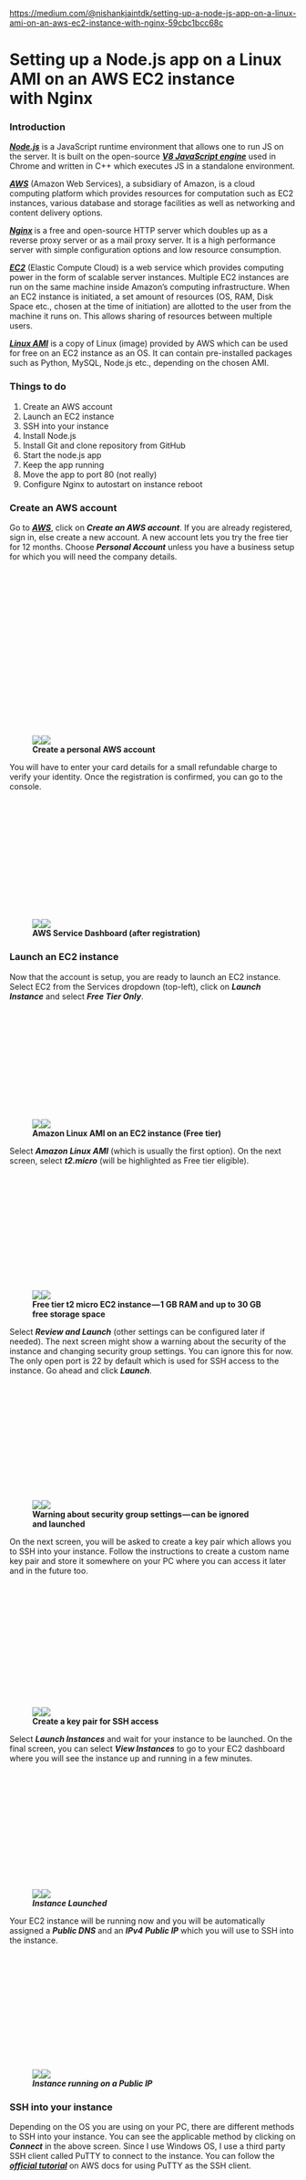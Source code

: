 https://medium.com/@nishankjaintdk/setting-up-a-node-js-app-on-a-linux-ami-on-an-aws-ec2-instance-with-nginx-59cbc1bcc68c


<div class="section-inner sectionLayout--insetColumn"><h1 name="a261" id="a261" class="graf graf--h3 graf--leading graf--title">Setting up a Node.js app on a Linux AMI on an AWS EC2 instance with&nbsp;Nginx</h1><h3 name="5a49" id="5a49" class="graf graf--h3 graf-after--h3">Introduction</h3><p name="a929" id="a929" class="graf graf--p graf-after--h3"><a href="https://nodejs.org/en/" data-href="https://nodejs.org/en/" class="markup--anchor markup--p-anchor" rel="nofollow noopener" target="_blank"><strong class="markup--strong markup--p-strong"><em class="markup--em markup--p-em">Node.js</em></strong></a> is a JavaScript runtime environment that allows one to run JS on the server. It is built on the open-source <a href="https://developers.google.com/v8/" data-href="https://developers.google.com/v8/" class="markup--anchor markup--p-anchor" rel="nofollow noopener" target="_blank"><strong class="markup--strong markup--p-strong"><em class="markup--em markup--p-em">V8 JavaScript engine</em></strong></a> used in Chrome and written in C++ which executes JS in a standalone environment.</p><p name="9c9e" id="9c9e" class="graf graf--p graf-after--p"><a href="https://aws.amazon.com/" data-href="https://aws.amazon.com/" class="markup--anchor markup--p-anchor" rel="nofollow noopener" target="_blank"><strong class="markup--strong markup--p-strong"><em class="markup--em markup--p-em">AWS</em></strong></a> (Amazon Web Services), a subsidiary of Amazon, is a cloud computing platform which provides resources for computation such as EC2 instances, various database and storage facilities as well as networking and content delivery options.</p><p name="3928" id="3928" class="graf graf--p graf-after--p"><a href="https://www.nginx.com" data-href="https://www.nginx.com" class="markup--anchor markup--p-anchor" rel="nofollow noopener" target="_blank"><strong class="markup--strong markup--p-strong"><em class="markup--em markup--p-em">Nginx</em></strong></a><strong class="markup--strong markup--p-strong"><em class="markup--em markup--p-em"> </em></strong>is a free and open-source HTTP server which doubles up as a reverse proxy server or as a mail proxy server. It is a high performance server with simple configuration options and low resource consumption.</p><p name="26a9" id="26a9" class="graf graf--p graf-after--p"><a href="https://aws.amazon.com/ec2/" data-href="https://aws.amazon.com/ec2/" class="markup--anchor markup--p-anchor" rel="nofollow noopener" target="_blank"><strong class="markup--strong markup--p-strong"><em class="markup--em markup--p-em">EC2</em></strong></a> (Elastic Compute Cloud) is a web service which provides computing power in the form of scalable server instances. Multiple EC2 instances are run on the same machine inside Amazon’s computing infrastructure. When an EC2 instance is initiated, a set amount of resources (OS, RAM, Disk Space etc., chosen at the time of initiation) are allotted to the user from the machine it runs on. This allows sharing of resources between multiple users.</p><p name="1309" id="1309" class="graf graf--p graf-after--p"><a href="https://aws.amazon.com/amazon-linux-ami/" data-href="https://aws.amazon.com/amazon-linux-ami/" class="markup--anchor markup--p-anchor" rel="nofollow noopener" target="_blank"><strong class="markup--strong markup--p-strong"><em class="markup--em markup--p-em">Linux AMI</em></strong></a> is a copy of Linux (image) provided by AWS which can be used for free on an EC2 instance as an OS. It can contain pre-installed packages such as Python, MySQL, Node.js etc., depending on the chosen AMI.</p><h3 name="4282" id="4282" class="graf graf--h3 graf-after--p">Things to&nbsp;do</h3><ol class="postList"><li name="7210" id="7210" class="graf graf--li graf-after--h3">Create an AWS account</li><li name="3b95" id="3b95" class="graf graf--li graf-after--li">Launch an EC2 instance</li><li name="aa7b" id="aa7b" class="graf graf--li graf-after--li">SSH into your instance</li><li name="4e59" id="4e59" class="graf graf--li graf-after--li">Install Node.js</li><li name="9ae9" id="9ae9" class="graf graf--li graf-after--li">Install Git and clone repository from GitHub</li><li name="9e67" id="9e67" class="graf graf--li graf-after--li">Start the node.js app</li><li name="99e0" id="99e0" class="graf graf--li graf-after--li">Keep the app running</li><li name="7ced" id="7ced" class="graf graf--li graf-after--li">Move the app to port 80 (not really)</li><li name="ec11" id="ec11" class="graf graf--li graf-after--li">Configure Nginx to autostart on instance reboot</li></ol><h3 name="47f1" id="47f1" class="graf graf--h3 graf-after--li">Create an AWS&nbsp;account</h3><p name="e418" id="e418" class="graf graf--p graf-after--h3">Go to <a href="https://aws.amazon.com" data-href="https://aws.amazon.com" class="markup--anchor markup--p-anchor" rel="nofollow noopener" target="_blank"><strong class="markup--strong markup--p-strong"><em class="markup--em markup--p-em">AWS</em></strong></a>, click on <strong class="markup--strong markup--p-strong"><em class="markup--em markup--p-em">Create an AWS account</em></strong>. If you are already registered, sign in, else create a new account. A new account lets you try the free tier for 12 months. Choose <strong class="markup--strong markup--p-strong"><em class="markup--em markup--p-em">Personal Account</em></strong> unless you have a business setup for which you will need the company details.</p><figure name="b258" id="b258" class="graf graf--figure graf-after--p"><div class="aspectRatioPlaceholder is-locked" style="max-width: 700px; max-height: 479px;"><div class="aspectRatioPlaceholder-fill" style="padding-bottom: 68.5%;"></div><div class="progressiveMedia js-progressiveMedia graf-image is-canvasLoaded" data-image-id="1*y6Qmrx8juIZS2BFmiVWw_Q.png" data-width="993" data-height="680" data-action="zoom" data-action-value="1*y6Qmrx8juIZS2BFmiVWw_Q.png" data-scroll="native"><img src="https://cdn-images-1.medium.com/freeze/max/38/1*y6Qmrx8juIZS2BFmiVWw_Q.png?q=20" crossorigin="anonymous" class="progressiveMedia-thumbnail js-progressiveMedia-thumbnail"><canvas class="progressiveMedia-canvas js-progressiveMedia-canvas" width="75" height="51"></canvas><img class="progressiveMedia-image js-progressiveMedia-image" data-src="https://cdn-images-1.medium.com/max/1000/1*y6Qmrx8juIZS2BFmiVWw_Q.png"><noscript class="js-progressiveMedia-inner"><img class="progressiveMedia-noscript js-progressiveMedia-inner" src="https://cdn-images-1.medium.com/max/1000/1*y6Qmrx8juIZS2BFmiVWw_Q.png"></noscript></div></div><figcaption class="imageCaption"><strong class="markup--strong markup--figure-strong">Create a personal AWS&nbsp;account</strong></figcaption></figure><p name="fe1c" id="fe1c" class="graf graf--p graf-after--figure">You will have to enter your card details for a small refundable charge to verify your identity. Once the registration is confirmed, you can go to the console.</p><figure name="d9e8" id="d9e8" class="graf graf--figure graf-after--p"><div class="aspectRatioPlaceholder is-locked" style="max-width: 700px; max-height: 348px;"><div class="aspectRatioPlaceholder-fill" style="padding-bottom: 49.7%;"></div><div class="progressiveMedia js-progressiveMedia graf-image is-canvasLoaded" data-image-id="1*qZuA5CjmI1DwtcXMoAxOdA.png" data-width="1330" data-height="661" data-action="zoom" data-action-value="1*qZuA5CjmI1DwtcXMoAxOdA.png" data-scroll="native"><img src="https://cdn-images-1.medium.com/freeze/max/38/1*qZuA5CjmI1DwtcXMoAxOdA.png?q=20" crossorigin="anonymous" class="progressiveMedia-thumbnail js-progressiveMedia-thumbnail"><canvas class="progressiveMedia-canvas js-progressiveMedia-canvas" width="75" height="35"></canvas><img class="progressiveMedia-image js-progressiveMedia-image" data-src="https://cdn-images-1.medium.com/max/1000/1*qZuA5CjmI1DwtcXMoAxOdA.png"><noscript class="js-progressiveMedia-inner"><img class="progressiveMedia-noscript js-progressiveMedia-inner" src="https://cdn-images-1.medium.com/max/1000/1*qZuA5CjmI1DwtcXMoAxOdA.png"></noscript></div></div><figcaption class="imageCaption"><strong class="markup--strong markup--figure-strong">AWS Service Dashboard (after registration)</strong></figcaption></figure><h3 name="15d6" id="15d6" class="graf graf--h3 graf-after--figure">Launch an EC2&nbsp;instance</h3><p name="c9cd" id="c9cd" class="graf graf--p graf-after--h3">Now that the account is setup, you are ready to launch an EC2 instance. Select EC2 from the Services dropdown (top-left), click on <strong class="markup--strong markup--p-strong"><em class="markup--em markup--p-em">Launch Instance</em></strong> and select <strong class="markup--strong markup--p-strong"><em class="markup--em markup--p-em">Free Tier Only</em></strong>.</p><figure name="635e" id="635e" class="graf graf--figure graf-after--p"><div class="aspectRatioPlaceholder is-locked" style="max-width: 700px; max-height: 320px;"><div class="aspectRatioPlaceholder-fill" style="padding-bottom: 45.7%;"></div><div class="progressiveMedia js-progressiveMedia graf-image is-canvasLoaded" data-image-id="1*yqITa9p2Eo-5NKqn6eUJBw.png" data-width="1358" data-height="620" data-action="zoom" data-action-value="1*yqITa9p2Eo-5NKqn6eUJBw.png" data-scroll="native"><img src="https://cdn-images-1.medium.com/freeze/max/38/1*yqITa9p2Eo-5NKqn6eUJBw.png?q=20" crossorigin="anonymous" class="progressiveMedia-thumbnail js-progressiveMedia-thumbnail"><canvas class="progressiveMedia-canvas js-progressiveMedia-canvas" width="75" height="33"></canvas><img class="progressiveMedia-image js-progressiveMedia-image" data-src="https://cdn-images-1.medium.com/max/1000/1*yqITa9p2Eo-5NKqn6eUJBw.png"><noscript class="js-progressiveMedia-inner"><img class="progressiveMedia-noscript js-progressiveMedia-inner" src="https://cdn-images-1.medium.com/max/1000/1*yqITa9p2Eo-5NKqn6eUJBw.png"></noscript></div></div><figcaption class="imageCaption"><strong class="markup--strong markup--figure-strong">Amazon Linux AMI on an EC2 instance (Free&nbsp;tier)</strong></figcaption></figure><p name="95a2" id="95a2" class="graf graf--p graf-after--figure">Select <strong class="markup--strong markup--p-strong"><em class="markup--em markup--p-em">Amazon Linux AMI</em></strong> (which is usually the first option). On the next screen, select <strong class="markup--strong markup--p-strong"><em class="markup--em markup--p-em">t2.micro</em></strong> (will be highlighted as Free tier eligible).</p><figure name="a352" id="a352" class="graf graf--figure graf-after--p"><div class="aspectRatioPlaceholder is-locked" style="max-width: 700px; max-height: 337px;"><div class="aspectRatioPlaceholder-fill" style="padding-bottom: 48.199999999999996%;"></div><div class="progressiveMedia js-progressiveMedia graf-image is-canvasLoaded" data-image-id="1*oHSjU9HrxjA0nbdsxNusqg.png" data-width="1360" data-height="655" data-action="zoom" data-action-value="1*oHSjU9HrxjA0nbdsxNusqg.png" data-scroll="native"><img src="https://cdn-images-1.medium.com/freeze/max/38/1*oHSjU9HrxjA0nbdsxNusqg.png?q=20" crossorigin="anonymous" class="progressiveMedia-thumbnail js-progressiveMedia-thumbnail"><canvas class="progressiveMedia-canvas js-progressiveMedia-canvas" width="75" height="35"></canvas><img class="progressiveMedia-image js-progressiveMedia-image" data-src="https://cdn-images-1.medium.com/max/1000/1*oHSjU9HrxjA0nbdsxNusqg.png"><noscript class="js-progressiveMedia-inner"><img class="progressiveMedia-noscript js-progressiveMedia-inner" src="https://cdn-images-1.medium.com/max/1000/1*oHSjU9HrxjA0nbdsxNusqg.png"></noscript></div></div><figcaption class="imageCaption"><strong class="markup--strong markup--figure-strong">Free tier t2 micro EC2 instance&#8202;—&#8202;1 GB RAM and up to 30 GB free storage&nbsp;space</strong></figcaption></figure><p name="4fa5" id="4fa5" class="graf graf--p graf-after--figure">Select <strong class="markup--strong markup--p-strong"><em class="markup--em markup--p-em">Review and Launch</em></strong> (other settings can be configured later if needed). The next screen might show a warning about the security of the instance and changing security group settings. You can ignore this for now. The only open port is 22 by default which is used for SSH access to the instance. Go ahead and click <strong class="markup--strong markup--p-strong"><em class="markup--em markup--p-em">Launch</em></strong>.</p><figure name="bcdc" id="bcdc" class="graf graf--figure graf-after--p"><div class="aspectRatioPlaceholder is-locked" style="max-width: 700px; max-height: 339px;"><div class="aspectRatioPlaceholder-fill" style="padding-bottom: 48.4%;"></div><div class="progressiveMedia js-progressiveMedia graf-image is-canvasLoaded" data-image-id="1*WLMTWqq0l_R3TQau6czLPw.png" data-width="1352" data-height="655" data-action="zoom" data-action-value="1*WLMTWqq0l_R3TQau6czLPw.png" data-scroll="native"><img src="https://cdn-images-1.medium.com/freeze/max/38/1*WLMTWqq0l_R3TQau6czLPw.png?q=20" crossorigin="anonymous" class="progressiveMedia-thumbnail js-progressiveMedia-thumbnail"><canvas class="progressiveMedia-canvas js-progressiveMedia-canvas" width="75" height="35"></canvas><img class="progressiveMedia-image js-progressiveMedia-image" data-src="https://cdn-images-1.medium.com/max/1000/1*WLMTWqq0l_R3TQau6czLPw.png"><noscript class="js-progressiveMedia-inner"><img class="progressiveMedia-noscript js-progressiveMedia-inner" src="https://cdn-images-1.medium.com/max/1000/1*WLMTWqq0l_R3TQau6czLPw.png"></noscript></div></div><figcaption class="imageCaption"><strong class="markup--strong markup--figure-strong">Warning about security group settings&#8202;—&#8202;can be ignored and&nbsp;launched</strong></figcaption></figure><p name="1930" id="1930" class="graf graf--p graf-after--figure">On the next screen, you will be asked to create a key pair which allows you to SSH into your instance. Follow the instructions to create a custom name key pair and store it somewhere on your PC where you can access it later and in the future too.</p><figure name="4635" id="4635" class="graf graf--figure graf-after--p"><div class="aspectRatioPlaceholder is-locked" style="max-width: 700px; max-height: 359px;"><div class="aspectRatioPlaceholder-fill" style="padding-bottom: 51.300000000000004%;"></div><div class="progressiveMedia js-progressiveMedia graf-image is-canvasLoaded" data-image-id="1*3OGIOsdQrH5Y3oeqlPiDwA.png" data-width="1356" data-height="696" data-action="zoom" data-action-value="1*3OGIOsdQrH5Y3oeqlPiDwA.png" data-scroll="native"><img src="https://cdn-images-1.medium.com/freeze/max/38/1*3OGIOsdQrH5Y3oeqlPiDwA.png?q=20" crossorigin="anonymous" class="progressiveMedia-thumbnail js-progressiveMedia-thumbnail"><canvas class="progressiveMedia-canvas js-progressiveMedia-canvas" width="75" height="37"></canvas><img class="progressiveMedia-image js-progressiveMedia-image" data-src="https://cdn-images-1.medium.com/max/1000/1*3OGIOsdQrH5Y3oeqlPiDwA.png"><noscript class="js-progressiveMedia-inner"><img class="progressiveMedia-noscript js-progressiveMedia-inner" src="https://cdn-images-1.medium.com/max/1000/1*3OGIOsdQrH5Y3oeqlPiDwA.png"></noscript></div></div><figcaption class="imageCaption"><strong class="markup--strong markup--figure-strong">Create a key pair for SSH&nbsp;access</strong></figcaption></figure><p name="fd12" id="fd12" class="graf graf--p graf-after--figure">Select <strong class="markup--strong markup--p-strong"><em class="markup--em markup--p-em">Launch Instances</em></strong> and wait for your instance to be launched. On the final screen, you can select <strong class="markup--strong markup--p-strong"><em class="markup--em markup--p-em">View Instances</em></strong> to go to your EC2 dashboard where you will see the instance up and running in a few minutes.</p><figure name="87e0" id="87e0" class="graf graf--figure graf-after--p"><div class="aspectRatioPlaceholder is-locked" style="max-width: 700px; max-height: 342px;"><div class="aspectRatioPlaceholder-fill" style="padding-bottom: 48.8%;"></div><div class="progressiveMedia js-progressiveMedia graf-image is-canvasLoaded" data-image-id="1*6KSRky7KSTJbtThuqD2sXw.png" data-width="1359" data-height="663" data-action="zoom" data-action-value="1*6KSRky7KSTJbtThuqD2sXw.png" data-scroll="native"><img src="https://cdn-images-1.medium.com/freeze/max/38/1*6KSRky7KSTJbtThuqD2sXw.png?q=20" crossorigin="anonymous" class="progressiveMedia-thumbnail js-progressiveMedia-thumbnail"><canvas class="progressiveMedia-canvas js-progressiveMedia-canvas" width="75" height="35"></canvas><img class="progressiveMedia-image js-progressiveMedia-image" data-src="https://cdn-images-1.medium.com/max/1000/1*6KSRky7KSTJbtThuqD2sXw.png"><noscript class="js-progressiveMedia-inner"><img class="progressiveMedia-noscript js-progressiveMedia-inner" src="https://cdn-images-1.medium.com/max/1000/1*6KSRky7KSTJbtThuqD2sXw.png"></noscript></div></div><figcaption class="imageCaption"><strong class="markup--strong markup--figure-strong"><em class="markup--em markup--figure-em">Instance Launched</em></strong></figcaption></figure><p name="71ed" id="71ed" class="graf graf--p graf-after--figure">Your EC2 instance will be running now and you will be automatically assigned a <strong class="markup--strong markup--p-strong"><em class="markup--em markup--p-em">Public DNS</em></strong> and an <strong class="markup--strong markup--p-strong"><em class="markup--em markup--p-em">IPv4 Public IP</em></strong> which you will use to SSH into the instance.</p><figure name="b629" id="b629" class="graf graf--figure graf-after--p"><div class="aspectRatioPlaceholder is-locked" style="max-width: 700px; max-height: 336px;"><div class="aspectRatioPlaceholder-fill" style="padding-bottom: 48%;"></div><div class="progressiveMedia js-progressiveMedia graf-image is-canvasLoaded" data-image-id="1*_opNV5AHl2A3PTkTmi2xbA.png" data-width="1357" data-height="652" data-action="zoom" data-action-value="1*_opNV5AHl2A3PTkTmi2xbA.png" data-scroll="native"><img src="https://cdn-images-1.medium.com/freeze/max/38/1*_opNV5AHl2A3PTkTmi2xbA.png?q=20" crossorigin="anonymous" class="progressiveMedia-thumbnail js-progressiveMedia-thumbnail"><canvas class="progressiveMedia-canvas js-progressiveMedia-canvas" width="75" height="35"></canvas><img class="progressiveMedia-image js-progressiveMedia-image" data-src="https://cdn-images-1.medium.com/max/1000/1*_opNV5AHl2A3PTkTmi2xbA.png"><noscript class="js-progressiveMedia-inner"><img class="progressiveMedia-noscript js-progressiveMedia-inner" src="https://cdn-images-1.medium.com/max/1000/1*_opNV5AHl2A3PTkTmi2xbA.png"></noscript></div></div><figcaption class="imageCaption"><strong class="markup--strong markup--figure-strong"><em class="markup--em markup--figure-em">Instance running on a Public&nbsp;IP</em></strong></figcaption></figure><h3 name="0502" id="0502" class="graf graf--h3 graf-after--figure">SSH into your&nbsp;instance</h3><p name="f454" id="f454" class="graf graf--p graf-after--h3">Depending on the OS you are using on your PC, there are different methods to SSH into your instance. You can see the applicable method by clicking on <strong class="markup--strong markup--p-strong"><em class="markup--em markup--p-em">Connect</em></strong> in the above screen. Since I use Windows OS, I use a third party SSH client called PuTTY to connect to the instance. You can follow the <a href="https://docs.aws.amazon.com/AWSEC2/latest/UserGuide/putty.html" data-href="https://docs.aws.amazon.com/AWSEC2/latest/UserGuide/putty.html" class="markup--anchor markup--p-anchor" rel="noopener nofollow" target="_blank"><strong class="markup--strong markup--p-strong"><em class="markup--em markup--p-em">official tutorial</em></strong></a> on AWS docs for using PuTTY as the SSH client.</p><figure name="9c85" id="9c85" class="graf graf--figure graf-after--p"><div class="aspectRatioPlaceholder is-locked" style="max-width: 694px; max-height: 617px;"><div class="aspectRatioPlaceholder-fill" style="padding-bottom: 88.9%;"></div><div class="progressiveMedia js-progressiveMedia graf-image is-canvasLoaded" data-image-id="1*YU1IfwwsOeV3_y-P3Jy-wA.png" data-width="694" data-height="617" data-scroll="native"><img src="https://cdn-images-1.medium.com/freeze/max/38/1*YU1IfwwsOeV3_y-P3Jy-wA.png?q=20" crossorigin="anonymous" class="progressiveMedia-thumbnail js-progressiveMedia-thumbnail"><canvas class="progressiveMedia-canvas js-progressiveMedia-canvas" width="75" height="65"></canvas><img class="progressiveMedia-image js-progressiveMedia-image" data-src="https://cdn-images-1.medium.com/max/1000/1*YU1IfwwsOeV3_y-P3Jy-wA.png"><noscript class="js-progressiveMedia-inner"><img class="progressiveMedia-noscript js-progressiveMedia-inner" src="https://cdn-images-1.medium.com/max/1000/1*YU1IfwwsOeV3_y-P3Jy-wA.png"></noscript></div></div><figcaption class="imageCaption"><strong class="markup--strong markup--figure-strong"><em class="markup--em markup--figure-em">Connect to your&nbsp;instance</em></strong></figcaption></figure><p name="2f39" id="2f39" class="graf graf--p graf-after--figure">The key pair that you saved while creating the EC2 instance will be used now to connect via SSH. Once you have established the connection you will see a terminal similar to this.</p><figure name="68b4" id="68b4" class="graf graf--figure graf-after--p"><div class="aspectRatioPlaceholder is-locked" style="max-width: 658px; max-height: 416px;"><div class="aspectRatioPlaceholder-fill" style="padding-bottom: 63.2%;"></div><div class="progressiveMedia js-progressiveMedia graf-image is-canvasLoaded" data-image-id="1*FetfhCxO51g4-U95qHnOkg.png" data-width="658" data-height="416" data-scroll="native"><img src="https://cdn-images-1.medium.com/freeze/max/38/1*FetfhCxO51g4-U95qHnOkg.png?q=20" crossorigin="anonymous" class="progressiveMedia-thumbnail js-progressiveMedia-thumbnail"><canvas class="progressiveMedia-canvas js-progressiveMedia-canvas" width="75" height="47"></canvas><img class="progressiveMedia-image js-progressiveMedia-image" data-src="https://cdn-images-1.medium.com/max/1000/1*FetfhCxO51g4-U95qHnOkg.png"><noscript class="js-progressiveMedia-inner"><img class="progressiveMedia-noscript js-progressiveMedia-inner" src="https://cdn-images-1.medium.com/max/1000/1*FetfhCxO51g4-U95qHnOkg.png"></noscript></div></div><figcaption class="imageCaption"><strong class="markup--strong markup--figure-strong">SSH connection established with the EC2&nbsp;instance</strong></figcaption></figure><h4 name="3885" id="3885" class="graf graf--h4 graf-after--figure">PuTTY frequent disconnection /&nbsp;timeout</h4><p name="ced4" id="ced4" class="graf graf--p graf-after--h4">If you use PuTTY, you will see that the terminal frequently becomes non-responsive because of a session timeout. You can change the session settings to keep the connection alive by going to the category <strong class="markup--strong markup--p-strong"><em class="markup--em markup--p-em">Connection</em></strong> of the loaded session and change the value of <strong class="markup--strong markup--p-strong"><em class="markup--em markup--p-em">Seconds between keepalives</em></strong> to <strong class="markup--strong markup--p-strong"><em class="markup--em markup--p-em">30</em></strong>. This will enable sending empty packets to the remote server via SSH every 30 seconds to keep the session alive.</p><h3 name="75d4" id="75d4" class="graf graf--h3 graf-after--p">Install Node.js</h3><p name="b7de" id="b7de" class="graf graf--p graf-after--h3">Now that we are connected to the instance, we can start installing the required packages in the environment for your node.js app to work. We will be using <a href="https://github.com/creationix/nvm" data-href="https://github.com/creationix/nvm" class="markup--anchor markup--p-anchor" rel="nofollow noopener" target="_blank"><strong class="markup--strong markup--p-strong"><em class="markup--em markup--p-em">NVM</em></strong> </a>(Node Version Manager) to install node.js as it provides a neat way to manage multiple node.js versions on the instance if required. Run the following code in the terminal to get NVM and install it.</p><pre name="7061" id="7061" class="graf graf--pre graf-after--p">curl -o- https://raw.githubusercontent.com/creationix/nvm/v0.33.2/install.sh | bash</pre><p name="38ce" id="38ce" class="graf graf--p graf-after--pre">The script clones the nvm repository to ~/.nvm and adds the source line to your profile (~/.bash_profile, ~/.zshrc, ~/.profile, or ~/.bashrc). Now, run <code class="markup--code markup--p-code">nvm --version</code>. The terminal will show <strong class="markup--strong markup--p-strong"><em class="markup--em markup--p-em">command not found</em></strong> as the code has been added to your profile but hasn’t run yet. It runs on every login, so login again by creating a new session. Run <code class="markup--code markup--p-code">nvm --version</code> again and this time you should be able to see the installed version of NVM.</p><figure name="dd69" id="dd69" class="graf graf--figure graf-after--p"><div class="aspectRatioPlaceholder is-locked" style="max-width: 660px; max-height: 417px;"><div class="aspectRatioPlaceholder-fill" style="padding-bottom: 63.2%;"></div><div class="progressiveMedia js-progressiveMedia graf-image is-canvasLoaded" data-image-id="1*TAUfBfL3wpbegfnF9h39AA.png" data-width="660" data-height="417" data-scroll="native"><img src="https://cdn-images-1.medium.com/freeze/max/38/1*TAUfBfL3wpbegfnF9h39AA.png?q=20" crossorigin="anonymous" class="progressiveMedia-thumbnail js-progressiveMedia-thumbnail"><canvas class="progressiveMedia-canvas js-progressiveMedia-canvas" width="75" height="47"></canvas><img class="progressiveMedia-image js-progressiveMedia-image" data-src="https://cdn-images-1.medium.com/max/1000/1*TAUfBfL3wpbegfnF9h39AA.png"><noscript class="js-progressiveMedia-inner"><img class="progressiveMedia-noscript js-progressiveMedia-inner" src="https://cdn-images-1.medium.com/max/1000/1*TAUfBfL3wpbegfnF9h39AA.png"></noscript></div></div><figcaption class="imageCaption"><strong class="markup--strong markup--figure-strong">NVM installation</strong></figcaption></figure><p name="6ad6" id="6ad6" class="graf graf--p graf-after--figure">To install node, you can either use <code class="markup--code markup--p-code">nvm install node</code> to install the latest version of node or use <code class="markup--code markup--p-code">nvm install &lt;node_version&gt;</code> to install a specific version of node. Once node is installed, you can check the installed version with <code class="markup--code markup--p-code">node --version</code>.</p><figure name="f0fa" id="f0fa" class="graf graf--figure graf-after--p"><div class="aspectRatioPlaceholder is-locked" style="max-width: 659px; max-height: 416px;"><div class="aspectRatioPlaceholder-fill" style="padding-bottom: 63.1%;"></div><div class="progressiveMedia js-progressiveMedia graf-image is-canvasLoaded" data-image-id="1*__x_ULKOa2pQMOFk6DvGqg.png" data-width="659" data-height="416" data-scroll="native"><img src="https://cdn-images-1.medium.com/freeze/max/38/1*__x_ULKOa2pQMOFk6DvGqg.png?q=20" crossorigin="anonymous" class="progressiveMedia-thumbnail js-progressiveMedia-thumbnail"><canvas class="progressiveMedia-canvas js-progressiveMedia-canvas" width="75" height="45"></canvas><img class="progressiveMedia-image js-progressiveMedia-image" data-src="https://cdn-images-1.medium.com/max/1000/1*__x_ULKOa2pQMOFk6DvGqg.png"><noscript class="js-progressiveMedia-inner"><img class="progressiveMedia-noscript js-progressiveMedia-inner" src="https://cdn-images-1.medium.com/max/1000/1*__x_ULKOa2pQMOFk6DvGqg.png"></noscript></div></div><figcaption class="imageCaption"><strong class="markup--strong markup--figure-strong">Node.js installation</strong></figcaption></figure><h3 name="9b76" id="9b76" class="graf graf--h3 graf-after--figure">Install Git and clone repository from&nbsp;GitHub</h3><p name="ec08" id="ec08" class="graf graf--p graf-after--h3">We will install Git to clone your node.js repository from your GitHub account. To install Git, run the following command.</p><pre name="e408" id="e408" class="graf graf--pre graf-after--p">sudo yum install git</pre><p name="1ba4" id="1ba4" class="graf graf--p graf-after--pre">This will install the latest version of Git on the instance. Once installation is done, you are ready to clone your repository. Run the following command to clone your repository. Replace <code class="markup--code markup--p-code">&lt;username&gt;</code>with your GitHub username, <code class="markup--code markup--p-code">&lt;repository-name&gt;</code>with the name of your node.js app repository and <code class="markup--code markup--p-code">&lt;folder-name&gt;</code>with the name of the folder you want to clone the repository into. This folder will be created under <code class="markup--code markup--p-code">/home/ec2-user/</code>.</p><pre name="b28a" id="b28a" class="graf graf--pre graf-after--p">git clone https://github.com/&lt;username&gt;/&lt;repository-name&gt;.git &lt;folder-name&gt;</pre><p name="99fb" id="99fb" class="graf graf--p graf-after--pre">Run <code class="markup--code markup--p-code">cd &lt;folder-name&gt;</code> to move inside this folder and <code class="markup--code markup--p-code">ls</code> to see its contents.</p><h3 name="f7ea" id="f7ea" class="graf graf--h3 graf-after--p">Start the node.js&nbsp;app</h3><p name="dda5" id="dda5" class="graf graf--p graf-after--h3">If your start script does not include <code class="markup--code markup--p-code">npm install</code> you should run it manually first, otherwise you can directly issue the command to start the app which should install the dependencies automatically. There are several ways to start the app depending on how you have set it up. Choose one which suits you.</p><pre name="71f6" id="71f6" class="graf graf--pre graf-after--p">node server.js<br>node app.js<br>node ./bin/www<br>npm start</pre><p name="1664" id="1664" class="graf graf--p graf-after--pre">The app will now run at the port number that you have specified in the start script. It could be 3000, 8000, 8080 etc. Make a note of this port number and enter the public DNS of the instance with the port number in the browser to see the app output. I use port 3000, you can replace it with yours.</p><pre name="ca6c" id="ca6c" class="graf graf--pre graf-after--p">http://ec2-54-191-104-59.us-west-2.compute.amazonaws.com:3000</pre><p name="ef46" id="ef46" class="graf graf--p graf-after--pre">As you will see, this will not work and there would be nothing to show on the page and the browser connection will timeout. This is because we haven’t opened port 3000 for access to public. This is where the Security Group comes in. In the AWS management console, go to <strong class="markup--strong markup--p-strong"><em class="markup--em markup--p-em">Security Groups</em></strong>, select the one not named ‘default’ (launch-wizard-1 or similar) and edit the <strong class="markup--strong markup--p-strong"><em class="markup--em markup--p-em">Inbound </em></strong>rules<strong class="markup--strong markup--p-strong"><em class="markup--em markup--p-em">.</em></strong></p><figure name="fd34" id="fd34" class="graf graf--figure graf-after--p"><div class="aspectRatioPlaceholder is-locked" style="max-width: 700px; max-height: 225px;"><div class="aspectRatioPlaceholder-fill" style="padding-bottom: 32.1%;"></div><div class="progressiveMedia js-progressiveMedia graf-image is-canvasLoaded" data-image-id="1*07PnlnkoK-24Yb2gbasLyw.png" data-width="1363" data-height="438" data-action="zoom" data-action-value="1*07PnlnkoK-24Yb2gbasLyw.png" data-scroll="native"><img src="https://cdn-images-1.medium.com/freeze/max/38/1*07PnlnkoK-24Yb2gbasLyw.png?q=20" crossorigin="anonymous" class="progressiveMedia-thumbnail js-progressiveMedia-thumbnail"><canvas class="progressiveMedia-canvas js-progressiveMedia-canvas" width="75" height="23"></canvas><img class="progressiveMedia-image js-progressiveMedia-image" data-src="https://cdn-images-1.medium.com/max/1000/1*07PnlnkoK-24Yb2gbasLyw.png"><noscript class="js-progressiveMedia-inner"><img class="progressiveMedia-noscript js-progressiveMedia-inner" src="https://cdn-images-1.medium.com/max/1000/1*07PnlnkoK-24Yb2gbasLyw.png"></noscript></div></div><figcaption class="imageCaption"><strong class="markup--strong markup--figure-strong">Security Groups for the EC2&nbsp;instance</strong></figcaption></figure><p name="9fa7" id="9fa7" class="graf graf--p graf-after--figure">Add a <strong class="markup--strong markup--p-strong"><em class="markup--em markup--p-em">new custom TCP rule</em></strong> with port range <strong class="markup--strong markup--p-strong"><em class="markup--em markup--p-em">3000</em></strong> and accessible from everywhere (<strong class="markup--strong markup--p-strong"><em class="markup--em markup--p-em">0.0.0.0/0</em></strong>).</p><figure name="b03e" id="b03e" class="graf graf--figure graf-after--p"><div class="aspectRatioPlaceholder is-locked" style="max-width: 700px; max-height: 228px;"><div class="aspectRatioPlaceholder-fill" style="padding-bottom: 32.6%;"></div><div class="progressiveMedia js-progressiveMedia graf-image is-canvasLoaded" data-image-id="1*iIlzYZXjFdVTOxYnCm5zWQ.png" data-width="997" data-height="325" data-action="zoom" data-action-value="1*iIlzYZXjFdVTOxYnCm5zWQ.png" data-scroll="native"><img src="https://cdn-images-1.medium.com/freeze/max/38/1*iIlzYZXjFdVTOxYnCm5zWQ.png?q=20" crossorigin="anonymous" class="progressiveMedia-thumbnail js-progressiveMedia-thumbnail"><canvas class="progressiveMedia-canvas js-progressiveMedia-canvas" width="75" height="23"></canvas><img class="progressiveMedia-image js-progressiveMedia-image" data-src="https://cdn-images-1.medium.com/max/1000/1*iIlzYZXjFdVTOxYnCm5zWQ.png"><noscript class="js-progressiveMedia-inner"><img class="progressiveMedia-noscript js-progressiveMedia-inner" src="https://cdn-images-1.medium.com/max/1000/1*iIlzYZXjFdVTOxYnCm5zWQ.png"></noscript></div></div><figcaption class="imageCaption"><strong class="markup--strong markup--figure-strong">Inbound rules for the EC2&nbsp;instance</strong></figcaption></figure><p name="9f7e" id="9f7e" class="graf graf--p graf-after--figure">Access the URL again and you should be able to see the app content now.</p><h3 name="4a35" id="4a35" class="graf graf--h3 graf-after--p">Keep the app&nbsp;running</h3><p name="3142" id="3142" class="graf graf--p graf-after--h3">The app will run as long as you have the terminal open and you have not stopped it manually. But as soon as you close the terminal or press Ctrl-C or its equivalent, the app will stop as its process is not running in the background, it’s tied to the active terminal. You can write a script to run the process in the background but you will also have to take care of restarting the process in the background in case it crashes or if you perform a pull from the repository or if you update the app in some other way. But there’s an easier way to do all this by using a process manager for node called <a href="http://pm2.keymetrics.io/" data-href="http://pm2.keymetrics.io/" class="markup--anchor markup--p-anchor" rel="nofollow noopener" target="_blank"><strong class="markup--strong markup--p-strong"><em class="markup--em markup--p-em">PM2</em></strong></a>. We will focus on the auto-restart and background process functionalities of PM2 here. More functionalities in a later article on continuous integration.</p><p name="5be7" id="5be7" class="graf graf--p graf-after--p">Kill all the running node processes (if any)&#8202;—&#8202;<code class="markup--code markup--p-code">killall -9 node</code>. Install PM2 globally with the following command:</p><pre name="f9ca" id="f9ca" class="graf graf--pre graf-after--p">npm install pm2 -g</pre><p name="9b21" id="9b21" class="graf graf--p graf-after--pre">Move to the cloned folder and execute one of the following commands depending on how you had started the app before:</p><pre name="3b23" id="3b23" class="graf graf--pre graf-after--p">pm2 start server.js<br>pm2 start app.js<br>pm2 start ./bin/www<br>pm2 start npm --name "&lt;name_the_process_anything_you_want&gt;" -- start</pre><p name="653a" id="653a" class="graf graf--p graf-after--pre">Now even if you close the terminal and check the url in the browser, the app will be running. Sweet! For automatically running PM2 when the server restarts, issue the following command:</p><pre name="6bf4" id="6bf4" class="graf graf--pre graf-after--p">pm2 startup</pre><p name="6a20" id="6a20" class="graf graf--p graf-after--pre">This will output a script in the terminal which you need to run, copy the script that it outputs and run it in the terminal window. Now, save all the currently running processes so that they can be run again whenever PM2 restarts either manually or by a script with the following command:</p><pre name="e580" id="e580" class="graf graf--pre graf-after--p">pm2 save</pre><p name="e423" id="e423" class="graf graf--p graf-after--pre">Now you can try rebooting the instance and visit the url and see if the app works or not. To see a list of the currently active node processes with their process names, run <code class="markup--code markup--p-code">pm2 list</code> and to monitor any one of the processes run <code class="markup--code markup--p-code">pm2 monit</code>.</p><h3 name="2cce" id="2cce" class="graf graf--h3 graf-after--p">Move the app to port 80 (not&nbsp;really)</h3><p name="885e" id="885e" class="graf graf--p graf-after--h3">The URL for our app contains the port number 3000 which if you have surfed the web a lot will appear a bit out of the place because you don’t usually see such numbers in the URLs, reason being the websites are generally served on the standard port 80 used for HTTP requests and browsers assume it by default.</p><p name="f243" id="f243" class="graf graf--p graf-after--p">Currently our node server is running on a publicly open port which is not a particularly brilliant idea as we are directly exposing the application server to internet traffic and also reducing performance by <a href="https://www.nginx.com/blog/5-performance-tips-for-node-js-applications/" data-href="https://www.nginx.com/blog/5-performance-tips-for-node-js-applications/" class="markup--anchor markup--p-anchor" rel="nofollow noopener" target="_blank"><strong class="markup--strong markup--p-strong"><em class="markup--em markup--p-em">not taking advantages</em></strong></a> of load balancing or serving static content efficiently.</p><p name="5263" id="5263" class="graf graf--p graf-after--p">A better way to manage this is to use Nginx as a reverse proxy server in front of all other application servers. It will act as an efficient web server routing multiple requests on port 80 to different application servers based on the requested domain or even route high volume internet traffic to the same domain on port 80 to multiple instances of the application server listening on different private ports to perform load balancing in case of application server overloading or crashing. Nginx also takes care of <a href="https://www.nginx.com/resources/glossary/reverse-proxy-server/" data-href="https://www.nginx.com/resources/glossary/reverse-proxy-server/" class="markup--anchor markup--p-anchor" rel="nofollow noopener" target="_blank"><strong class="markup--strong markup--p-strong"><em class="markup--em markup--p-em">SSL encryption</em></strong></a> instead of letting Node do all the work.</p><figure name="14a6" id="14a6" class="graf graf--figure graf-after--p"><div class="aspectRatioPlaceholder is-locked" style="max-width: 700px; max-height: 242px;"><div class="aspectRatioPlaceholder-fill" style="padding-bottom: 34.599999999999994%;"></div><div class="progressiveMedia js-progressiveMedia graf-image is-canvasLoaded" data-image-id="1*NFejJ5lJR3nyRLqGicdGbw.png" data-width="742" data-height="257" data-is-featured="true" data-action="zoom" data-action-value="1*NFejJ5lJR3nyRLqGicdGbw.png" data-scroll="native"><img src="https://cdn-images-1.medium.com/freeze/max/38/1*NFejJ5lJR3nyRLqGicdGbw.png?q=20" crossorigin="anonymous" class="progressiveMedia-thumbnail js-progressiveMedia-thumbnail"><canvas class="progressiveMedia-canvas js-progressiveMedia-canvas" width="75" height="25"></canvas><img class="progressiveMedia-image js-progressiveMedia-image" data-src="https://cdn-images-1.medium.com/max/1000/1*NFejJ5lJR3nyRLqGicdGbw.png"><noscript class="js-progressiveMedia-inner"><img class="progressiveMedia-noscript js-progressiveMedia-inner" src="https://cdn-images-1.medium.com/max/1000/1*NFejJ5lJR3nyRLqGicdGbw.png"></noscript></div></div><figcaption class="imageCaption"><strong class="markup--strong markup--figure-strong">Setting up Nginx in front of the application servers. Image courtesy - </strong><a href="https://www.nginx.com/blog/5-performance-tips-for-node-js-applications/" data-href="https://www.nginx.com/blog/5-performance-tips-for-node-js-applications/" class="markup--anchor markup--figure-anchor" rel="nofollow noopener" target="_blank"><strong class="markup--strong markup--figure-strong">Floyd&nbsp;Smith</strong></a></figcaption></figure><p name="f727" id="f727" class="graf graf--p graf-after--figure">Let’s install Nginx first:</p><pre name="f0a9" id="f0a9" class="graf graf--pre graf-after--p">sudo yum install nginx</pre><p name="8d1d" id="8d1d" class="graf graf--p graf-after--pre">and verify the installed version with <code class="markup--code markup--p-code">nginx -v</code>.</p><p name="b9f3" id="b9f3" class="graf graf--p graf-after--p">Open port 80 by adding another inbound rule to the security group.</p><figure name="4a81" id="4a81" class="graf graf--figure graf-after--p"><div class="aspectRatioPlaceholder is-locked" style="max-width: 700px; max-height: 253px;"><div class="aspectRatioPlaceholder-fill" style="padding-bottom: 36.1%;"></div><div class="progressiveMedia js-progressiveMedia graf-image is-canvasLoaded" data-image-id="1*vEiEHoHc8Wpihh7DBDiffw.png" data-width="1003" data-height="362" data-action="zoom" data-action-value="1*vEiEHoHc8Wpihh7DBDiffw.png" data-scroll="native"><img src="https://cdn-images-1.medium.com/freeze/max/38/1*vEiEHoHc8Wpihh7DBDiffw.png?q=20" crossorigin="anonymous" class="progressiveMedia-thumbnail js-progressiveMedia-thumbnail"><canvas class="progressiveMedia-canvas js-progressiveMedia-canvas" width="75" height="25"></canvas><img class="progressiveMedia-image js-progressiveMedia-image" data-src="https://cdn-images-1.medium.com/max/1000/1*vEiEHoHc8Wpihh7DBDiffw.png"><noscript class="js-progressiveMedia-inner"><img class="progressiveMedia-noscript js-progressiveMedia-inner" src="https://cdn-images-1.medium.com/max/1000/1*vEiEHoHc8Wpihh7DBDiffw.png"></noscript></div></div><figcaption class="imageCaption"><strong class="markup--strong markup--figure-strong">Open port 80 for public&nbsp;access</strong></figcaption></figure><p name="9fb6" id="9fb6" class="graf graf--p graf-after--figure">Enter the public DNS or the public IP of your EC2 instance in the browser now without a port and you should see the default Nginx welcome page.</p><pre name="5fe0" id="5fe0" class="graf graf--pre graf-after--p">http://ec2-54-191-104-59.us-west-2.compute.amazonaws.com</pre><figure name="7c1d" id="7c1d" class="graf graf--figure graf-after--pre"><div class="aspectRatioPlaceholder is-locked" style="max-width: 700px; max-height: 210px;"><div class="aspectRatioPlaceholder-fill" style="padding-bottom: 30.099999999999998%;"></div><div class="progressiveMedia js-progressiveMedia graf-image is-canvasLoaded" data-image-id="1*RbcJHpPp3yYQwjZWRTrYRQ.png" data-width="1297" data-height="390" data-action="zoom" data-action-value="1*RbcJHpPp3yYQwjZWRTrYRQ.png" data-scroll="native"><img src="https://cdn-images-1.medium.com/freeze/max/38/1*RbcJHpPp3yYQwjZWRTrYRQ.png?q=20" crossorigin="anonymous" class="progressiveMedia-thumbnail js-progressiveMedia-thumbnail"><canvas class="progressiveMedia-canvas js-progressiveMedia-canvas" width="75" height="21"></canvas><img class="progressiveMedia-image js-progressiveMedia-image" data-src="https://cdn-images-1.medium.com/max/1000/1*RbcJHpPp3yYQwjZWRTrYRQ.png"><noscript class="js-progressiveMedia-inner"><img class="progressiveMedia-noscript js-progressiveMedia-inner" src="https://cdn-images-1.medium.com/max/1000/1*RbcJHpPp3yYQwjZWRTrYRQ.png"></noscript></div></div><figcaption class="imageCaption"><strong class="markup--strong markup--figure-strong">The default Nginx welcome&nbsp;page</strong></figcaption></figure><p name="3d21" id="3d21" class="graf graf--p graf-after--figure">Now, we are not really going to move the app to listen on port 80, the app will still be running on port 3000. We will install Nginx in front of the application server, run it on port 80 so that it can intercept all internet traffic and route it to port 3000 where the required application server will be listening if the HTTP headers match (more details in the next article on serving the site on HTTPS). A nice explanation of why we should be doing this is available <a href="https://stackoverflow.com/a/16770780" data-href="https://stackoverflow.com/a/16770780" class="markup--anchor markup--p-anchor" rel="nofollow noopener" target="_blank"><strong class="markup--strong markup--p-strong"><em class="markup--em markup--p-em">here</em></strong></a>.</p><p name="52b6" id="52b6" class="graf graf--p graf-after--p">To use port 80 to route requests to the application server on port 3000, we will edit the nginx configuration file&#8202;—&#8202;nginx.conf as follows.</p><p name="d95e" id="d95e" class="graf graf--p graf-after--p">Open the nginx.conf file with an editor in the terminal:</p><pre name="b242" id="b242" class="graf graf--pre graf-after--p">sudo nano /etc/nginx/nginx.conf</pre><p name="a65d" id="a65d" class="graf graf--p graf-after--pre">If there’s no server block listening on port 80, add one or change it if it already exists to look like this:</p><pre name="a60d" id="a60d" class="graf graf--pre graf-after--p">server {<br>   listen         80 default_server;<br>   listen         [::]:80 default_server;<br>   server_name    localhost;<br>   root           /usr/share/nginx/html;</pre><pre name="4b9c" id="4b9c" class="graf graf--pre graf-after--pre">   location / {<br>       proxy_pass http://127.0.0.1:3000;<br>       proxy_http_version 1.1;<br>       proxy_set_header Upgrade $http_upgrade;<br>       proxy_set_header Connection 'upgrade';<br>       proxy_set_header Host $host;<br>       proxy_cache_bypass $http_upgrade;<br>   }<br>}</pre><p name="bb1d" id="bb1d" class="graf graf--p graf-after--pre">Since we have a single server block listening on port 80, all traffic will be routed from here itself regardless of the value of the server_name directive. The location directive has been changed to point to the resource from where the content has to be served, in our case it is the node.js application server running on the private localhost IP 127.0.0.1 and port 3000. Ignore the other directives for now.</p><p name="8c94" id="8c94" class="graf graf--p graf-after--p">Save the configuration and restart the server with the following command:</p><pre name="4bd9" id="4bd9" class="graf graf--pre graf-after--p">sudo service nginx restart</pre><p name="0e8c" id="0e8c" class="graf graf--p graf-after--pre">You will now have all HTTP traffic available on port 80 forwarded to port 3000. You should close port 3000 to public access by removing it from the security group settings. Visit the URL again in the browser without the port and you will be able to see the app content now instead of the default Nginx welcome page.</p><h3 name="5258" id="5258" class="graf graf--h3 graf-after--p">Configure Nginx to autostart on instance&nbsp;reboot</h3><p name="e572" id="e572" class="graf graf--p graf-after--h3">There’s just one last thing to take care of before we wrap up. We need to configure Nginx to start automatically if the instance is rebooted. Execute the following command to do this:</p><pre name="18d9" id="18d9" class="graf graf--pre graf-after--p">sudo chkconfig nginx on</pre><p name="61b5" id="61b5" class="graf graf--p graf-after--pre">You can close the session, reboot the instance and visit the URL again. You should see the app being served on port 80.</p><p name="4128" id="4128" class="graf graf--p graf-after--p graf--trailing">And now we are done! Pheww!!</p></div>

